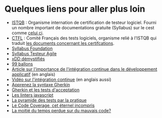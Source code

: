 # Quelques liens pour aller plus loin

* [ISTQB](https://www.istqb.org) : Organisme internation de certification de testeur logiciel. Fourni un nombre important de documentations gratuite (Syllabus) sur le cest comme [celui ci](https://www.istqb.org/downloads/send/51-ctfl2018/208-ctfl-2018-syllabus.html).
* [CTFL](http://www.cftl.fr/) : Comité Français des tests logiciels, organisme relié à l'ISTQB  qui traduit [les documents concernant les certifcations](http://www.cftl.fr/tests-logiciels/documents-associes-certifications/).
* [Syllabus Foundation](http://www.cftl.fr/wp-content/uploads/2015/03/ISTQB-FL-Syll-2011-Released_FR.pdf)
* [Syllabus Testeur Agile](http://www.cftl.fr/wp-content/uploads/2016/09/FND-Agile-Syllabus_GA_Candidate_FR-1-2.pdf)
* [xDD démystifiés](http://www.cftl.fr/wp-content/uploads/2018/04/JFTL-2018-Gratter-D%C3%A9d%C3%A9-ou-les-xDD-d%C3%A9mystifi%C3%A9s.pdf)
* [99 ballons](http://coach-agile.com/99-ballons/)
* [Article sur l'importance de l'intégration continue dans le développement applicatif](https://blog.getty.io/importance-of-continuous-integration-on-software-development-30ab74c61c1) (en anglais)
* [Vidéo sur l'intégration continue](https://www.youtube.com/watch?v=ymPOI4gWQFY) (en anglais aussi)
* [Apprenez la syntaxe Gherkin](http://blog.thiga.fr/product-management/bdd-gherkin-pour-ecrire-vos-user-stories/)
* [Gherkin et les tests d'acceptation](https://connect.adfab.fr/dev/gherkin-et-les-tests-dacceptation)
* [Les linters javascript](https://www.sodifrance.fr/blog/les-linters-javascript/)
* [La pyramide des tests par la pratique](https://blog.octo.com/la-pyramide-des-tests-par-la-pratique-1-5/)
* [Le Code Coverage, cet éternel incompris](https://damien.pobel.fr/post/code-coverage-taux-couverture-tests/)
* [La moitié du temps perdue sur du mauvais code?](https://www.zdnet.fr/actualites/la-moitie-du-temps-des-developpeurs-perdue-sur-du-mauvais-code-39873625.htm)